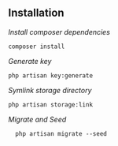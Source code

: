 ## Installation

_Install composer dependencies_
```
composer install
```
_Generate key_
```
php artisan key:generate
```
_Symlink storage directory_
```
php artisan storage:link
```
_Migrate and Seed_
```
  php artisan migrate --seed
```

